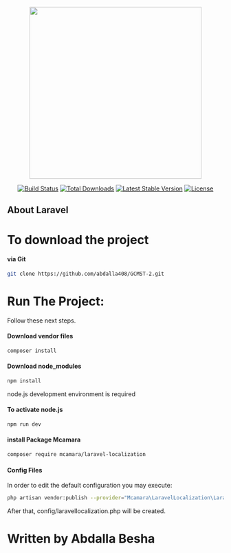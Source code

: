 <p align="center"><a href="https://laravel.com" target="_blank"><img src="https://raw.githubusercontent.com/laravel/art/master/logo-lockup/5%20SVG/2%20CMYK/1%20Full%20Color/laravel-logolockup-cmyk-red.svg" width="400"></a></p>

<p align="center">
<a href="https://travis-ci.org/laravel/framework"><img src="https://travis-ci.org/laravel/framework.svg" alt="Build Status"></a>
<a href="https://packagist.org/packages/laravel/framework"><img src="https://img.shields.io/packagist/dt/laravel/framework" alt="Total Downloads"></a>
<a href="https://packagist.org/packages/laravel/framework"><img src="https://img.shields.io/packagist/v/laravel/framework" alt="Latest Stable Version"></a>
<a href="https://packagist.org/packages/laravel/framework"><img src="https://img.shields.io/packagist/l/laravel/framework" alt="License"></a>
</p>

## About Laravel

# To download the project 
#### via Git
```bash
git clone https://github.com/abdalla408/GCMST-2.git
```
# Run The Project:
Follow these next steps.
#### Download vendor files
```bash
composer install
```
#### Download node_modules
```bash
npm install
```
node.js development environment is required
#### To activate node.js
```bash
npm run dev
```
#### install Package Mcamara
```bash
composer require mcamara/laravel-localization
```
#### Config Files
In order to edit the default configuration you may execute:
```bash
php artisan vendor:publish --provider="Mcamara\LaravelLocalization\LaravelLocalizationServiceProvider"
```
After that, config/laravellocalization.php will be created.
# Written by Abdalla Besha
